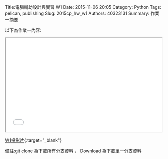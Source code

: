 Title:電腦輔助設計與實習  W1
Date: 2015-11-06 20:05
Category: Python
Tags: pelican, publishing
Slug: 2015cp_hw_w1
Authors: 40323131
Summary: 作業一摘要

以下為作業一內容:

<iframe src="40323131_cp_w1_p.html" width="500" height="300"></iframe>

[W1投影片](40323131_cp_w1_p.html){:target="_blank"}

備註:git clone 為下載所有分支資料 ， Download 為下載單一分支資料



